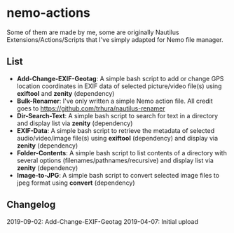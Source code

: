 # nemo-actions
Some of them are made by me, some are originally Nautilus Extensions/Actions/Scripts that I've simply adapted for Nemo file manager.

List
-------
- **Add-Change-EXIF-Geotag**: A simple bash script to add or change GPS location coordinates in EXIF data of selected picture/video file(s) using **exiftool** and  **zenity** (dependency)
- **Bulk-Renamer**: I've only written a simple Nemo action file. All credit goes to https://github.com/trhura/nautilus-renamer
- **Dir-Search-Text**: A simple bash script to search for text in a directory and display list via **zenity** (dependency)
- **EXIF-Data**: A simple bash script to retrieve the metadata of selected audio/video/image file(s) using **exiftool** (dependency) and display via **zenity** (dependency)
- **Folder-Contents**: A simple bash script to list contents of a directory with several options (filenames/pathnames/recursive) and display list via **zenity** (dependency)
- **Image-to-JPG**: A simple bash script to convert selected image files to jpeg format using **convert** (dependency)

Changelog
-----------
2019-09-02: Add-Change-EXIF-Geotag
2019-04-07: Initial upload

